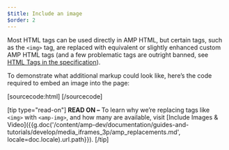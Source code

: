 ```yaml
---
$title: Include an image
$order: 2
---
```


Most HTML tags can be used directly in AMP HTML, but certain tags, such as the `<img>` tag, are replaced with equivalent or slightly enhanced custom AMP HTML tags (and a few problematic tags are outright banned, see [HTML Tags in the specification](/docs/fundamentals/spec.html#html-tags)).

To demonstrate what additional markup could look like, here’s the code required to embed an image into the page:

[sourcecode:html]
<amp-img src="welcome.jpg" alt="Welcome" height="400" width="800"></amp-img>
[/sourcecode]

[tip type="read-on"]
**READ ON –** To learn why we’re replacing tags like `<img>` with `<amp-img>`, and how many are available, visit [Include Images & Video]({{g.doc('/content/amp-dev/documentation/guides-and-tutorials/develop/media_iframes_3p/amp_replacements.md', locale=doc.locale).url.path}}).
[/tip]
